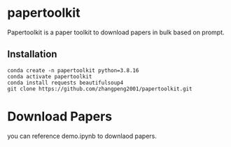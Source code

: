 # papertoolkit

Papertoolkit is a paper toolkit to download papers in bulk based on prompt. 

## Installation
```
conda create -n papertoolkit python=3.8.16
conda activate papertoolkit
conda install requests beautifulsoup4
git clone https://github.com/zhangpeng2001/papertoolkit.git

```

# Download Papers
you can reference demo.ipynb to downlaod papers.